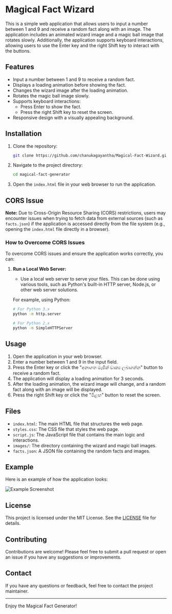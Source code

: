 # Magical Fact Wizard

This is a simple web application that allows users to input a number between 1 and 9 and receive a random fact along with an image. The application includes an animated wizard image and a magic ball image that rotates slowly. Additionally, the application supports keyboard interactions, allowing users to use the Enter key and the right Shift key to interact with the buttons.

## Features

- Input a number between 1 and 9 to receive a random fact.
- Displays a loading animation before showing the fact.
- Changes the wizard image after the loading animation.
- Rotates the magic ball image slowly.
- Supports keyboard interactions:
  - Press Enter to show the fact.
  - Press the right Shift key to reset the screen.
- Responsive design with a visually appealing background.

## Installation

1. Clone the repository:
    ```sh
    git clone https://github.com/chanukagayantha/Magical-Fact-Wizard.git
    ```

2. Navigate to the project directory:
    ```sh
    cd magical-fact-generator
    ```

3. Open the `index.html` file in your web browser to run the application.

## CORS Issue

**Note:** Due to Cross-Origin Resource Sharing (CORS) restrictions, users may encounter issues when trying to fetch data from external sources (such as `facts.json`) if the application is accessed directly from the file system (e.g., opening the `index.html` file directly in a browser).

### How to Overcome CORS Issues

To overcome CORS issues and ensure the application works correctly, you can:

1. **Run a Local Web Server:**
   - Use a local web server to serve your files. This can be done using various tools, such as Python's built-in HTTP server, Node.js, or other web server solutions.

   For example, using Python:
   ```sh
   # For Python 3.x
   python -m http.server

   # For Python 2.x
   python -m SimpleHTTPServer

## Usage

1. Open the application in your web browser.
2. Enter a number between 1 and 9 in the input field.
3. Press the Enter key or click the "අනාගත මැජික් වාක්‍ය ලබාගන්න" button to receive a random fact.
4. The application will display a loading animation for 3 seconds.
5. After the loading animation, the wizard image will change, and a random fact along with an image will be displayed.
6. Press the right Shift key or click the "මීළඟ" button to reset the screen.

## Files

- `index.html`: The main HTML file that structures the web page.
- `styles.css`: The CSS file that styles the web page.
- `script.js`: The JavaScript file that contains the main logic and interactions.
- `images/`: The directory containing the wizard and magic ball images.
- `facts.json`: A JSON file containing the random facts and images.

## Example

Here is an example of how the application looks:

![Example Screenshot](images/example_screenshot.png)

## License

This project is licensed under the MIT License. See the [LICENSE](LICENSE) file for details.

## Contributing

Contributions are welcome! Please feel free to submit a pull request or open an issue if you have any suggestions or improvements.

## Contact

If you have any questions or feedback, feel free to contact the project maintainer.

---

Enjoy the Magical Fact Generator!
